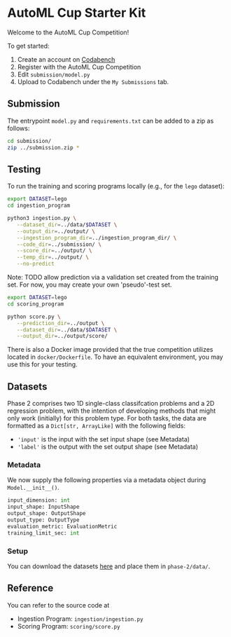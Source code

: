 # AutoML Cup Starter Kit

Welcome to the AutoML Cup Competition!

To get started:

1. Create an account on [Codabench](https://www.codabench.org/)
1. Register with the AutoML Cup Competition
1. Edit `submission/model.py`
1. Upload to Codabench under the `My Submissions` tab.

## Submission

The entrypoint `model.py` and `requirements.txt` can be added to a zip as follows:

```sh
cd submission/
zip ../submission.zip *
```

## Testing

To run the training and scoring programs locally (e.g., for the `lego` dataset):

```sh
export DATASET=lego
cd ingestion_program

python3 ingestion.py \
   --dataset_dir=../data/$DATASET \
   --output_dir=../output/ \
   --ingestion_program_dir=../ingestion_program_dir/ \
   --code_dir=../submission/ \
   --score_dir=../output/ \
   --temp_dir=../output/ \
   --no-predict
```

Note: TODO allow prediction via a validation set created from the training set. For now, you may create your own 'pseudo'-test set.

```sh
export DATASET=lego
cd scoring_program

python score.py \
   --prediction_dir=../output \
   --dataset_dir=../data/$DATASET \
   --output_dir=../output/score/
```

There is also a Docker image provided that the true competition utilizes located in `docker/Dockerfile`. To have an equivalent environment, you may use this for your testing.

## Datasets

Phase 2 comprises two 1D single-class classifcation problems and a 2D regression problem, with the intention of developing methods that might only work (initially) for this problem type.
For both tasks, the data are formatted as a `Dict[str, ArrayLike]` with the following fields:

-   `'input'` is the input with the set input shape (see Metadata)
-   `'label'` is the output with the set output shape (see Metadata)

### Metadata

We now supply the following properties via a metadata object during `Model.__init__()`.

```py
input_dimension: int
input_shape: InputShape
output_shape: OutputShape
output_type: OutputType
evaluation_metric: EvaluationMetric
training_limit_sec: int
```

### Setup

You can download the datasets [here](https://drive.google.com/file/d/1pbAj9KdaBye6gOeEhfoj5fw2BY3PALC9/view?usp=sharing) and place them in `phase-2/data/`.

## Reference

You can refer to the source code at

-   Ingestion Program: `ingestion/ingestion.py`
-   Scoring Program: `scoring/score.py`
